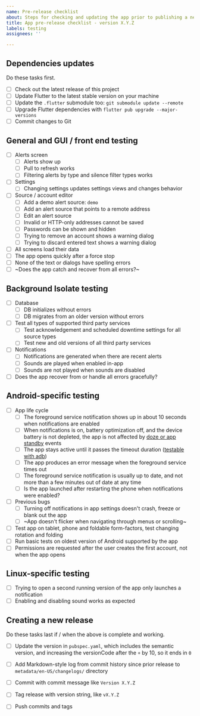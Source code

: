 ```yaml
---
name: Pre-release checklist
about: Steps for checking and updating the app prior to publishing a new release
title: App pre-release checklist - version X.Y.Z
labels: testing
assignees: ''

---
```


## Dependencies updates

Do these tasks first.

* [ ] Check out the latest release of this project
* [ ] Update Flutter to the latest stable version on your machine
* [ ] Update the `.flutter` submodule too: `git submodule update --remote`
* [ ] Upgrade Flutter dependencies with `flutter pub upgrade --major-versions`
* [ ] Commit changes to Git

## General and GUI / front end testing

* [ ] Alerts screen
    * [ ] Alerts show up
    * [ ] Pull to refresh works
    * [ ] Filtering alerts by type and silence filter types works
* [ ] Settings
    * [ ] Changing settings updates settings views and changes behavior
* [ ] Source / account editor
    * [ ] Add a demo alert source: `demo`
    * [ ] Add an alert source that points to a remote address
    * [ ] Edit an alert source
    * [ ] Invalid or HTTP-only addresses cannot be saved
    * [ ] Passwords can be shown and hidden
    * [ ] Trying to remove an account shows a warning dialog
    * [ ] Trying to discard entered text shows a warning dialog
* [ ] All screens load their data
* [ ] The app opens quickly after a force stop
* [ ] None of the text or dialogs have spelling errors
* [ ] ~Does the app catch and recover from all errors?~

## Background Isolate testing

* [ ] Database
    * [ ] DB initializes without errors
    * [ ] DB migrates from an older version without errors
* [ ] Test all types of supported third party services
    * [ ] Test acknowledgement and scheduled downtime settings for all source types
    * [ ] Test new and old versions of all third party services
* [ ] Notifications
    * [ ] Notifications are generated when there are recent alerts
    * [ ] Sounds are played when enabled in-app
    * [ ] Sounds are not played when sounds are disabled
* [ ] Does the app recover from or handle all errors gracefully?

## Android-specific testing

* [ ] App life cycle
    * [ ] The foreground service notification shows up in about 10 seconds when notifications are enabled
    * [ ] When notifications is on, battery optimization off, and the device battery is not depleted, the app is not affected by [doze or app standby](https://developer.android.com/training/monitoring-device-state/doze-standby) events
    * [ ] The app stays active until it passes the timeout duration ([testable with adb](https://developer.android.com/develop/background-work/services/fgs/timeout))
    * [ ] The app produces an error message when the foreground service times out
    * [ ] The foreground service notification is usually up to date, and not more than a few minutes out of date at any time
    * [ ] Is the app launched after restarting the phone when notifications were enabled?
* [ ] Previous bugs
    * [ ] Turning off notifications in app settings doesn't crash, freeze or blank out the app
    * [ ] ~App doesn't flicker when navigating through menus or scrolling~
* [ ] Test app on tablet, phone and foldable form-factors, test changing rotation and folding
* [ ] Run basic tests on oldest version of Android supported by the app
* [ ] Permissions are requested after the user creates the first account, not when the app opens

## Linux-specific testing

* [ ] Trying to open a second running version of the app only launches a notification
* [ ] Enabling and disabling sound works as expected

## Creating a new release

Do these tasks last if / when the above is complete and working.

* [ ] Update the version in `pubspec.yaml`, which includes the semantic version, and increasing the versionCode after the `+` by 10, so it ends in `0`
* [ ] Add Markdown-style log from commit history since prior release to `metadata/en-US/changelogs/` directory
* [ ] Commit with commit message like `Version X.Y.Z`
* [ ] Tag release with version string, like `vX.Y.Z`
* [ ] Push commits and tags

